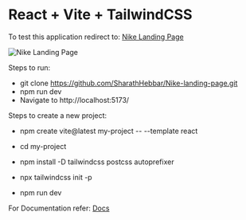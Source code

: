 # React + Vite + TailwindCSS

To test this application redirect to:
[Nike Landing Page](https://nike-landing-page-static.netlify.app/)

![Nike Landing Page](https://github.com/SharathHebbar/Nike-landing-page/blob/main/temp/1.png)

Steps to run:
- git clone https://github.com/SharathHebbar/Nike-landing-page.git
- npm run dev
- Navigate to http://localhost:5173/

Steps to create a new project:
- npm create vite@latest my-project -- --template react
- cd my-project

- npm install -D tailwindcss postcss autoprefixer
- npx tailwindcss init -p

- npm run dev

For Documentation refer:
[Docs](https://tailwindcss.com/docs/guides/vite)
